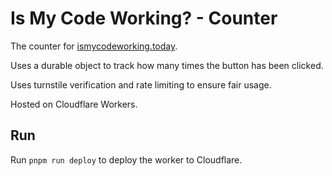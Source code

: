 # Is My Code Working? - Counter

The counter for [ismycodeworking.today](https://ismycodeworking.today).

Uses a durable object to track how many times the button has been clicked.

Uses turnstile verification and rate limiting to ensure fair usage.

Hosted on Cloudflare Workers.

## Run

Run `pnpm run deploy` to deploy the worker to Cloudflare.
